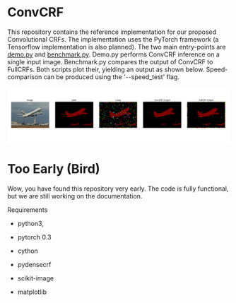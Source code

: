 ConvCRF
========
This repository contains the reference implementation for our proposed Convolutional CRFs. The implementation uses the PyTorch framework (a Tensorflow implementation is also planned). The two main entry-points are [demo.py](demo.py) and [benchmark.py](benchmark.py). Demo.py performs ConvCRF inference on a single input image. Benchmark.py compares the output of ConvCRF to FullCRFs. Both scripts plot their, yielding an output as shown below. Speed-comparison can be produced using the '--speed_test' flag.


![Example Output](data/output/Res2.png)

# Too Early (Bird)

Wow, you have found this repository very early. The code is fully functional, but we are still working on the documentation.

Requirements


* python3,
* pytorch 0.3
* cython
* pydensecrf

* scikit-image
* matplotlib